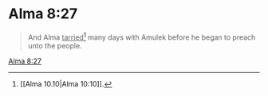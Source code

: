 # Alma 8:27

> And Alma <u>tarried</u>[^a] many days with Amulek before he began to preach unto the people.

[Alma 8:27](https://www.churchofjesuschrist.org/study/scriptures/bofm/alma/8?lang=eng&id=p27#p27)


[^a]: [[Alma 10.10|Alma 10:10]].  
